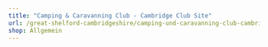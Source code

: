 ```yaml
---
title: "Camping & Caravanning Club - Cambridge Club Site"
url: /great-shelford-cambridgeshire/camping-und-caravanning-club-cambridge-club-site/
shop: Allgemein
---
```

